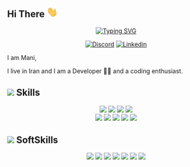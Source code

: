 <h2> Hi There <img src="https://raw.githubusercontent.com/ABSphreak/ABSphreak/master/gifs/Hi.gif" height="25px"></h2>
<div align=center>

<p align="center">
  <a href="https://git.io/typing-svg"><img src="https://readme-typing-svg.demolab.com?font=Fira+Code&size=25&pause=1000&color=005780&center=true&vCenter=true&width=435&lines=Software+Developer;Gaming+Enthusiast" alt="Typing SVG" /></a>
</p>
  
  [![Discord](https://dcbadge.limes.pink/api/shield/769925017445335050)](https://discord.com/users/769925017445335050)
  [![Linkedin](https://img.shields.io/badge/Linkedin-Profile-blue?style=for-the-badge&logo=linkedin)](https://www.linkedin.com/in/mani-aghili-62a29235a/)
</div>

I am Mani,

I live in Iran and I am a Developer 👨‍💻 and a coding enthusiast.

## <img src = "https://media2.giphy.com/media/QssGEmpkyEOhBCb7e1/giphy.gif?cid=ecf05e47a0n3gi1bfqntqmob8g9aid1oyj2wr3ds3mg700bl&rid=giphy.gif" width = 28px> Skills
<div align="center">
  <img src="https://skillicons.dev/icons?i=linux&theme=dark" />
  <img src="https://skillicons.dev/icons?i=cs&theme=dark" />
  <img src="https://skillicons.dev/icons?i=nodejs&theme=dark" />
  <img src="https://skillicons.dev/icons?i=js&theme=dark" />

</br>
  <img src="https://skillicons.dev/icons?i=java&theme=dark" />
  <img src="https://skillicons.dev/icons?i=mysql&theme=dark" />
  <img src="https://skillicons.dev/icons?i=mongodb&theme=dark" />
  <img src="https://skillicons.dev/icons?i=nginx&theme=dark" />
  <img src="https://skillicons.dev/icons?i=git&theme=dark" />
<br/>
</div>

## <img src = "https://media2.giphy.com/media/QssGEmpkyEOhBCb7e1/giphy.gif?cid=ecf05e47a0n3gi1bfqntqmob8g9aid1oyj2wr3ds3mg700bl&rid=giphy.gif" width = 28px> SoftSkills
<div align="center">
<img src="https://skillicons.dev/icons?i=html&theme=dark" />
<img src="https://skillicons.dev/icons?i=css&theme=dark" />
<img src="https://skillicons.dev/icons?i=docker&theme=dark" />
<img src="https://skillicons.dev/icons?i=nextjs&theme=dark" />
<img src="https://skillicons.dev/icons?i=python&theme=dark" />
<img src="https://skillicons.dev/icons?i=sqlite&theme=dark" />
<img src="https://skillicons.dev/icons?i=discordjs&theme=dark" />
</div>
